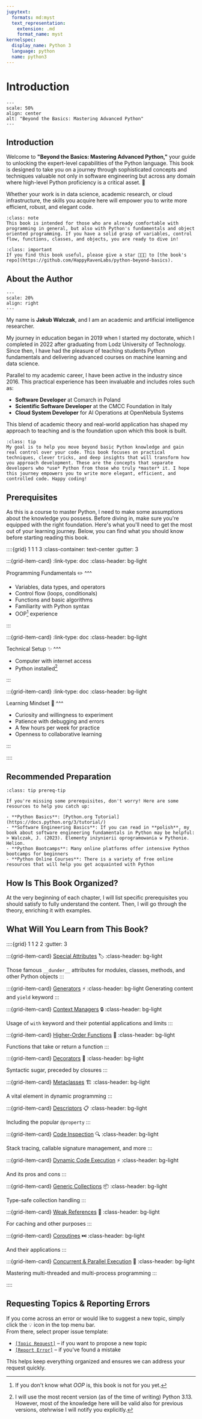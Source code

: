 ```yaml
---
jupytext:
  formats: md:myst
  text_representation:
    extension: .md
    format_name: myst
kernelspec:
  display_name: Python 3
  language: python
  name: python3
---
```

# Introduction

```{figure} ./figs/logo.svg
---
scale: 50%
align: center
alt: "Beyond the Basics: Mastering Advanced Python"
---
```

## Introduction

Welcome to **"Beyond the Basics: Mastering Advanced Python,"** your guide to unlocking the expert-level capabilities of the Python language. This book is designed to take you on a journey through sophisticated concepts and techniques valuable not only in software engineering but across any domain where high-level Python proficiency is a critical asset. 🐍

Whether your work is in data science, academic research, or cloud infrastructure, the skills you acquire here will empower you to write more efficient, robust, and elegant code.

````{admonition} Who is this book for?
:class: note
This book is intended for those who are already comfortable with programming in general, but also with Python's fundamentals and object oriented programming. If you have a solid grasp of variables, control flow, functions, classes, and objects, you are ready to dive in!
````


````{admonition} Important
:class: important
If you find this book useful, please give a star 🌟🌟🌟 to [the book's repo](https://github.com/HappyRavenLabs/python-beyond-basics). 
````

## About the Author

```{figure} ./figs/jwalczak.png
---
scale: 20%
align: right
---
```
My name is **Jakub Walczak**, and I am an academic and artificial intelligence researcher.

My journey in education began in 2019 when I started my doctorate, which I completed in 2022 after graduating from Lodz University of Technology. Since then, I have had the pleasure of teaching students Python fundamentals and delivering advanced courses on machine learning and data science.

Parallel to my academic career, I have been active in the industry since 2016. This practical experience has been invaluable and includes roles such as:
* **Software Developer** at Comarch in Poland
* **Scientific Software Developer** at the CMCC Foundation in Italy
* **Cloud System Developer** for AI Operations at OpenNebula Systems

This blend of academic theory and real-world application has shaped my approach to teaching and is the foundation upon which this book is built.

````{admonition} A Note from the Author
:class: tip
My goal is to help you move beyond basic Python knowledge and gain real control over your code. This book focuses on practical techniques, clever tricks, and deep insights that will transform how you approach development. These are the concepts that separate developers who *use* Python from those who truly *master* it. I hope this journey empowers you to write more elegant, efficient, and controlled code. Happy coding!
````


## Prerequisites

As this is a course to master Python, I need to make some assumptions about the knowledge you possess. Before diving in, make sure you're equipped with the right foundation. Here's what you'll need to get the most out of your learning journey. Below, you can find what you should know before starting reading this book.

::::{grid} 1 1 1 3
:class-container: text-center
:gutter: 3

:::{grid-item-card}
:link-type: doc
:class-header: bg-light

Programming Fundamentals ✏️
^^^

- Variables, data types, and operators
- Control flow (loops, conditionals)
- Functions and basic algorithms
- Familiarity with Python syntax
- OOP[^oop] experience

:::

:::{grid-item-card}
:link-type: doc
:class-header: bg-light

Technical Setup ✨
^^^

- Computer with internet access
- Python installed[^pythonv]

:::

:::{grid-item-card}
:link-type: doc
:class-header: bg-light

Learning Mindset 🔁
^^^

- Curiosity and willingness to experiment
- Patience with debugging and errors
- A few hours per week for practice
- Openness to collaborative learning

:::

::::

[^oop]: If you don't know what *OOP* is, this book is not for you yet.
[^pythonv]: I will use the most recent version (as of the time of writing) Python 3.13. However, most of the knowledge here will be valid also for previous versions, otehrwise I will notify you explicitly. 

## Recommended Preparation
```{admonition} Not quite ready?
:class: tip prereq-tip

If you're missing some prerequisites, don't worry! Here are some resources to help you catch up:

- **Python Basics**: [Python.org Tutorial](https://docs.python.org/3/tutorial/)
- **Software Engineering Basics**: If you can read in **polish**, my book about software engineering fundamentals in Python may be helpful:
> Walczak, J. (2023). Elementy inżynierii oprogramowania w Pythonie. Helion.
- **Python Bootcamps**: Many online platforms offer intensive Python bootcamps for beginners
- **Python Online Courses**: There is a variety of free online resources that will help you get acquainted with Python
```

## How Is This Book Organized?
At the very beginning of each chapter, I will list specific prerequisites you should satisfy to fully understand the content. Then, I will go through the theory, enriching it with examples. 


## What Will You Learn from This Book?

::::{grid} 1 1 2 2
:gutter: 3

:::{grid-item-card} [Special Attributes](special_attributes.md) 🏷️
:class-header: bg-light

Those famous `__dunder__` attributes for modules, classes, methods, and other Python objects
:::

:::{grid-item-card} [Generators](generators.md) ⚡️
:class-header: bg-light
Generating content and `yield` keyword
:::

:::{grid-item-card} [Context Managers](context_managers.md) 🔒
:class-header: bg-light

Usage of `with` keyword and their potential applications and limits
:::

:::{grid-item-card} [Higher-Order Functions](higher_order_functions.md) 🔄
:class-header: bg-light

Functions that take or return a function
:::

:::{grid-item-card} [Decorators](decorators.md) 🎨
:class-header: bg-light

Syntactic sugar, preceded by closures
:::

:::{grid-item-card} [Metaclasses](metaclasses.md) 🏗️
:class-header: bg-light

A vital element in dynamic programming
:::

:::{grid-item-card} [Descriptors](descriptors.md) 📋
:class-header: bg-light

Including the popular `@property`
:::

:::{grid-item-card} [Code Inspection](code_inspect.md) 🔍
:class-header: bg-light

Stack tracing, callable signature management, and more
:::

:::{grid-item-card} [Dynamic Code Execution](dynamic_execution.md) ⚡
:class-header: bg-light

And its pros and cons
:::

:::{grid-item-card} [Generic Collections](generics.md) 📦
:class-header: bg-light

Type-safe collection handling
:::

:::{grid-item-card} [Weak References](weakref.md) 🔗
:class-header: bg-light

For caching and other purposes
:::

:::{grid-item-card} [Coroutines](coroutines.md) ⏭️
:class-header: bg-light

And their applications
:::

:::{grid-item-card} [Concurrent & Parallel Execution](concurrency_and_parallelism.md) 🚀
:class-header: bg-light

Mastering multi-threaded and multi-process programming
:::

::::


## Requesting Topics & Reporting Errors

If you come across an error or would like to suggest a new topic, simply click the 💡 icon in the top menu bar.  
From there, select proper issue template:

- [`[Topic Request]`](https://github.com/HappyRavenLabs/python-beyond-basics/issues/new?template=request-topic.yml) – if you want to propose a new topic  
- [`[Report Error]`](https://github.com/HappyRavenLabs/python-beyond-basics/issues/new?template=report-error.yml) – if you’ve found a mistake  

This helps keep everything organized and ensures we can address your request quickly.




